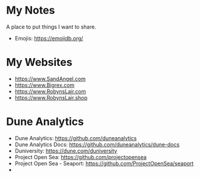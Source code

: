 # My Notes

A place to put things I want to share.

- Emojis: https://emojidb.org/


# My Websites

- https://www.SandAngel.com
- https://www.Bigrex.com
- https://www.RobynsLair.com
- https://www.RobynsLair.shop

# Dune Analytics
- Dune Analytics: https://github.com/duneanalytics
- Dune Analytics Docs: https://github.com/duneanalytics/dune-docs
- Duniversity: https://dune.com/duniversity
- Project Open Sea: https://github.com/projectopensea
- Project Open Sea - Seaport: https://github.com/ProjectOpenSea/seaport
- 
